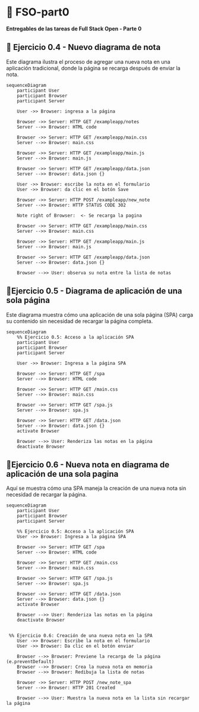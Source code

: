 # 📌 FSO-part0  
**Entregables de las tareas de Full Stack Open - Parte 0**  

## 📒 Ejercicio 0.4 - Nuevo diagrama de nota  
Este diagrama ilustra el proceso de agregar una nueva nota en una aplicación tradicional, donde la página se recarga después de enviar la nota.  
```mermaid
sequenceDiagram
    participant User
    participant Browser
    participant Server

    User ->> Browser: ingresa a la página

    Browser ->> Server: HTTP GET /exampleapp/notes
    Server -->> Browser: HTML code

    Browser ->> Server: HTTP GET /exampleapp/main.css
    Server -->> Browser: main.css

    Browser ->> Server: HTTP GET /exampleapp/main.js
    Server -->> Browser: main.js

    Browser ->> Server: HTTP GET /exampleapp/data.json
    Server -->> Browser: data.json {}

    User ->> Browser: escribe la nota en el formulario
    User ->> Browser: da clic en el botón Save

    Browser ->> Server: HTTP POST /exampleapp/new_note
    Server -->> Browser: HTTP STATUS CODE 302

    Note right of Browser:  <- Se recarga la pagina

    Browser ->> Server: HTTP GET /exampleapp/main.css
    Server -->> Browser: main.css

    Browser ->> Server: HTTP GET /exampleapp/main.js
    Server -->> Browser: main.js

    Browser ->> Server: HTTP GET /exampleapp/data.json
    Server -->> Browser: data.json {}

    Browser -->> User: observa su nota entre la lista de notas
```
## 📒Ejercicio 0.5 - Diagrama de aplicación de una sola página
Este diagrama muestra cómo una aplicación de una sola página (SPA) carga su contenido sin necesidad de recargar la página completa.
```mermaid
sequenceDiagram
    %% Ejercicio 0.5: Acceso a la aplicación SPA
    participant User
    participant Browser
    participant Server

    User ->> Browser: Ingresa a la página SPA

    Browser ->> Server: HTTP GET /spa
    Server -->> Browser: HTML code

    Browser ->> Server: HTTP GET /main.css
    Server -->> Browser: main.css

    Browser ->> Server: HTTP GET /spa.js
    Server -->> Browser: spa.js

    Browser ->> Server: HTTP GET /data.json
    Server -->> Browser: data.json {}
    activate Browser

    Browser -->> User: Renderiza las notas en la página
    deactivate Browser
```
## 📒Ejercicio 0.6 - Nueva nota en diagrama de aplicación de una sola pagina
Aquí se muestra cómo una SPA maneja la creación de una nueva nota sin necesidad de recargar la página.
```mermaid
sequenceDiagram
    participant User
    participant Browser
    participant Server

    %% Ejercicio 0.5: Acceso a la aplicación SPA
    User ->> Browser: Ingresa a la página SPA

    Browser ->> Server: HTTP GET /spa
    Server -->> Browser: HTML code

    Browser ->> Server: HTTP GET /main.css
    Server -->> Browser: main.css

    Browser ->> Server: HTTP GET /spa.js
    Server -->> Browser: spa.js

    Browser ->> Server: HTTP GET /data.json
    Server -->> Browser: data.json {}
    activate Browser

    Browser -->> User: Renderiza las notas en la página
    deactivate Browser

 
 %% Ejercicio 0.6: Creación de una nueva nota en la SPA
    User ->> Browser: Escribe la nota en el formulario
    User ->> Browser: Da clic en el botón enviar

    Browser -->> Browser: Previene la recarga de la página (e.preventDefault)
    Browser -->> Browser: Crea la nueva nota en memoria
    Browser -->> Browser: Redibuja la lista de notas

    Browser ->> Server: HTTP POST /new_note_spa
    Server -->> Browser: HTTP 201 Created

    Browser -->> User: Muestra la nueva nota en la lista sin recargar la página

